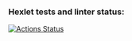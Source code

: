 ### Hexlet tests and linter status:
[![Actions Status](https://github.com/JhonnyT18/backend-project-44/workflows/hexlet-check/badge.svg)](https://github.com/JhonnyT18/backend-project-44/actions)